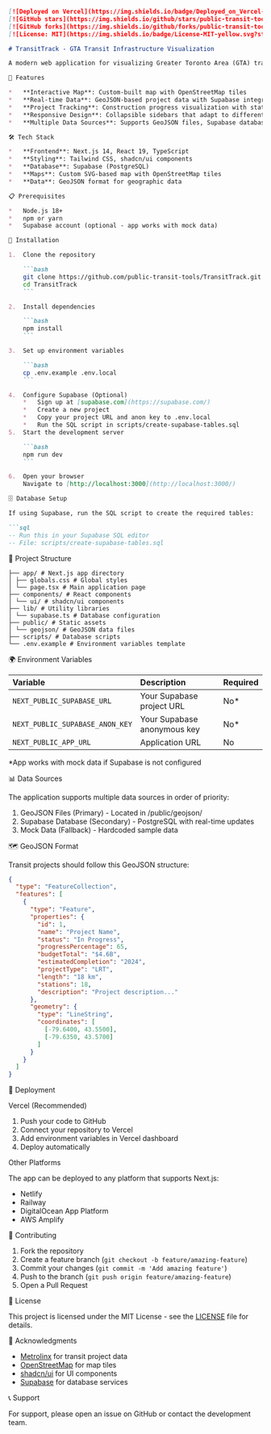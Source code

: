 ```md
[![Deployed on Vercel](https://img.shields.io/badge/Deployed_on_Vercel-000?style=for-the-badge&logo=vercel)](https://v0-transit-track-project-sgreenwood-rempathcoms-projects.vercel.app/)
[![GitHub stars](https://img.shields.io/github/stars/public-transit-tools/TransitTrack?style=for-the-badge)](https://github.com/public-transit-tools/TransitTrack/stargazers)
[![GitHub forks](https://img.shields.io/github/forks/public-transit-tools/TransitTrack?style=for-the-badge)](https://github.com/public-transit-tools/TransitTrack/network/members)
[![License: MIT](https://img.shields.io/badge/License-MIT-yellow.svg?style=for-the-badge)](https://github.com/public-transit-tools/TransitTrack/blob/dev/LICENSE)

# TransitTrack - GTA Transit Infrastructure Visualization

A modern web application for visualizing Greater Toronto Area (GTA) transit infrastructure projects with real-time construction progress tracking.

🚀 Features

*   **Interactive Map**: Custom-built map with OpenStreetMap tiles
*   **Real-time Data**: GeoJSON-based project data with Supabase integration
*   **Project Tracking**: Construction progress visualization with status indicators
*   **Responsive Design**: Collapsible sidebars that adapt to different screen sizes
*   **Multiple Data Sources**: Supports GeoJSON files, Supabase database, and mock data

🛠️ Tech Stack

*   **Frontend**: Next.js 14, React 19, TypeScript
*   **Styling**: Tailwind CSS, shadcn/ui components
*   **Database**: Supabase (PostgreSQL)
*   **Maps**: Custom SVG-based map with OpenStreetMap tiles
*   **Data**: GeoJSON format for geographic data

📋 Prerequisites

*   Node.js 18+
*   npm or yarn
*   Supabase account (optional - app works with mock data)

🔧 Installation

1.  Clone the repository

    ```bash
    git clone https://github.com/public-transit-tools/TransitTrack.git
    cd TransitTrack
    ```

2.  Install dependencies

    ```bash
    npm install
    ```

3.  Set up environment variables

    ```bash
    cp .env.example .env.local
    ```

4.  Configure Supabase (Optional)
    *   Sign up at [supabase.com](https://supabase.com/)
    *   Create a new project
    *   Copy your project URL and anon key to .env.local
    *   Run the SQL script in scripts/create-supabase-tables.sql
5.  Start the development server

    ```bash
    npm run dev
    ```

6.  Open your browser
    Navigate to [http://localhost:3000](http://localhost:3000/)

🗄️ Database Setup

If using Supabase, run the SQL script to create the required tables:

```sql
-- Run this in your Supabase SQL editor
-- File: scripts/create-supabase-tables.sql
```

📁 Project Structure

```
├── app/ # Next.js app directory
│ ├── globals.css # Global styles
│ └── page.tsx # Main application page
├── components/ # React components
│ └── ui/ # shadcn/ui components
├── lib/ # Utility libraries
│ └── supabase.ts # Database configuration
├── public/ # Static assets
│ └── geojson/ # GeoJSON data files
├── scripts/ # Database scripts
└── .env.example # Environment variables template
```

🌍 Environment Variables

| Variable | Description | Required |
| :--- | :--- | :--- |
| `NEXT_PUBLIC_SUPABASE_URL` | Your Supabase project URL | No* |
| `NEXT_PUBLIC_SUPABASE_ANON_KEY` | Your Supabase anonymous key | No* |
| `NEXT_PUBLIC_APP_URL` | Application URL | No |

*App works with mock data if Supabase is not configured

📊 Data Sources

The application supports multiple data sources in order of priority:
1.  GeoJSON Files (Primary) - Located in /public/geojson/
2.  Supabase Database (Secondary) - PostgreSQL with real-time updates
3.  Mock Data (Fallback) - Hardcoded sample data

🗺️ GeoJSON Format

Transit projects should follow this GeoJSON structure:

```json
{
  "type": "FeatureCollection",
  "features": [
    {
      "type": "Feature",
      "properties": {
        "id": 1,
        "name": "Project Name",
        "status": "In Progress",
        "progressPercentage": 65,
        "budgetTotal": "$4.6B",
        "estimatedCompletion": "2024",
        "projectType": "LRT",
        "length": "18 km",
        "stations": 18,
        "description": "Project description..."
      },
      "geometry": {
        "type": "LineString",
        "coordinates": [
          [-79.6400, 43.5500],
          [-79.6350, 43.5700]
        ]
      }
    }
  ]
}
```

🚀 Deployment

Vercel (Recommended)

1.  Push your code to GitHub
2.  Connect your repository to Vercel
3.  Add environment variables in Vercel dashboard
4.  Deploy automatically

Other Platforms

The app can be deployed to any platform that supports Next.js:
*   Netlify
*   Railway
*   DigitalOcean App Platform
*   AWS Amplify

🤝 Contributing

1.  Fork the repository
2.  Create a feature branch (`git checkout -b feature/amazing-feature`)
3.  Commit your changes (`git commit -m 'Add amazing feature'`)
4.  Push to the branch (`git push origin feature/amazing-feature`)
5.  Open a Pull Request

📝 License

This project is licensed under the MIT License - see the [LICENSE](https://github.com/public-transit-tools/TransitTrack/blob/dev/LICENSE) file for details.

🙏 Acknowledgments

*   [Metrolinx](https://metrolinx.com/) for transit project data
*   [OpenStreetMap](https://openstreetmap.org/) for map tiles
*   [shadcn/ui](https://ui.shadcn.com/) for UI components
*   [Supabase](https://supabase.com/) for database services

📞 Support

For support, please open an issue on GitHub or contact the development team.
```